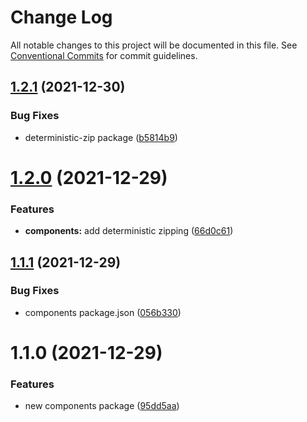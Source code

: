 # Change Log

All notable changes to this project will be documented in this file.
See [Conventional Commits](https://conventionalcommits.org) for commit guidelines.

## [1.2.1](https://github.com/standardnotes/snjs/compare/@standardnotes/components@1.2.0...@standardnotes/components@1.2.1) (2021-12-30)


### Bug Fixes

* deterministic-zip package ([b5814b9](https://github.com/standardnotes/snjs/commit/b5814b9040bc2d40969e102e86b82e4184cc624f))





# [1.2.0](https://github.com/standardnotes/snjs/compare/@standardnotes/components@1.1.1...@standardnotes/components@1.2.0) (2021-12-29)


### Features

* **components:** add deterministic zipping ([66d0c61](https://github.com/standardnotes/snjs/commit/66d0c61c966d5c8a8bfa33a6069acf3c24407842))





## [1.1.1](https://github.com/standardnotes/snjs/compare/@standardnotes/components@1.1.0...@standardnotes/components@1.1.1) (2021-12-29)


### Bug Fixes

* components package.json ([056b330](https://github.com/standardnotes/snjs/commit/056b33042ee3199e45d990410d2d66ef161f8d8b))





# 1.1.0 (2021-12-29)


### Features

* new components package ([95dd5aa](https://github.com/standardnotes/snjs/commit/95dd5aab0c2124192554be3f20f14ace62d9c46b))
